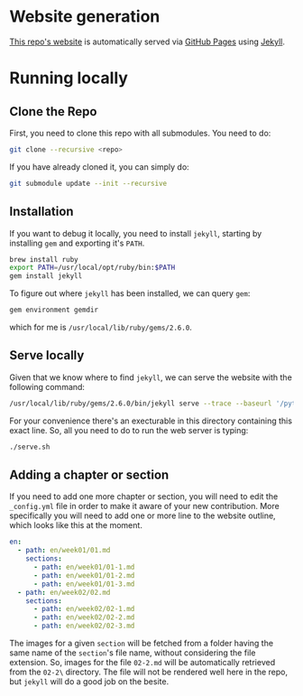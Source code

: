 # Website generation

[This repo's website](https://atcold.github.io/pytorch-Deep-Learning) is automatically served via [GitHub Pages](https://pages.github.com/) using [Jekyll](https://jekyllrb.com/).

# Running locally

## Clone the Repo

First, you need to clone this repo with all submodules. You need to do:

```bash
git clone --recursive <repo>
```

If you have already cloned it, you can simply do:

```bash
git submodule update --init --recursive
```

## Installation

If you want to debug it locally, you need to install `jekyll`, starting by installing `gem` and exporting it's `PATH`.

```bash
brew install ruby
export PATH=/usr/local/opt/ruby/bin:$PATH
gem install jekyll
```

To figure out where `jekyll` has been installed, we can query `gem`:

```bash
gem environment gemdir
```

which for me is `/usr/local/lib/ruby/gems/2.6.0`.

## Serve locally

Given that we know where to find `jekyll`, we can serve the website with the following command:

```bash
/usr/local/lib/ruby/gems/2.6.0/bin/jekyll serve --trace --baseurl '/pytorch-Deep-Learning'
```

For your convenience there's an execturable in this directory containing this exact line. So, all you need to do to run the web server is typing:

```bash
./serve.sh
```

## Adding a chapter or section

If you need to add one more chapter or section, you will need to edit the `_config.yml` file in order to make it aware of your new contribution. More specifically you will need to add one or more line to the website outline, which looks like this at the moment.

```yaml
en:
  - path: en/week01/01.md
    sections:
      - path: en/week01/01-1.md
      - path: en/week01/01-2.md
      - path: en/week01/01-3.md
  - path: en/week02/02.md
    sections:
      - path: en/week02/02-1.md
      - path: en/week02/02-2.md
      - path: en/week02/02-3.md
```

The images for a given `section` will be fetched from a folder having the same name of the `section`'s file name, without considering the file extension. So, images for the file `02-2.md` will be automatically retrieved from the `02-2\` directory. The file will not be rendered well here in the repo, but `jekyll` will do a good job on the besite.
